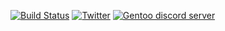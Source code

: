 [![Build Status][]](https://travis-ci.org/Heather/gentoo-cynede)
[![Twitter][]](http://www.twitter.com/Cynede)
[![Gentoo discord server](https://img.shields.io/discord/249111029668249601.svg?style=flat-square&label=Gentoo%20Linux)](https://discord.gg/Gentoo)
<!--[![Buy A Drink][]](https://www.paypal.com/cgi-bin/webscr?cmd=_s-xclick&hosted_button_id=)-->

[Build Status]: https://travis-ci.org/Heather/gentoo-cynede.png?branch=master
[Buy A Drink]: https://img.shields.io/badge/Paypal-Buy%20a%20Drink-blue.svg
[Twitter]: http://mxtoolbox.com/Public/images/twitter-icon.png
